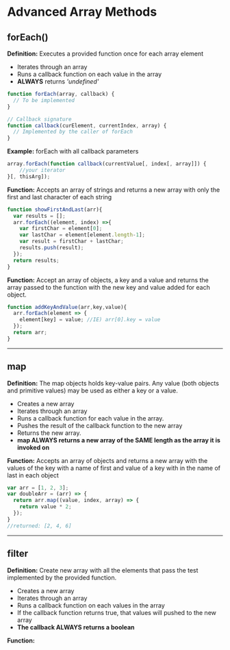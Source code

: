 # **Advanced Array Methods**

## **forEach()**

**Definition:** Executes a provided function once for each array element

* Iterates through an array
* Runs a callback function on each value in the array
* **ALWAYS** returns *'undefined'*

```js
function forEach(array, callback) {
  // To be implemented
}

// Callback signature
function callback(curElement, currentIndex, array) {
  // Implemented by the caller of forEach
}
```

**Example:** forEach with all callback parameters

```js
array.forEach(function callback(currentValue[, index[, array]]) {
    //your iterator
}[, thisArg]);
```

**Function:** Accepts an array of strings and returns a new array with only the first and last character of each string

```js
function showFirstAndLast(arr){
  var results = [];
  arr.forEach((element, index) =>{
    var firstChar = element[0];
    var lastChar = element[element.length-1];
    var result = firstChar + lastChar;
    results.push(result);
  });
  return results;
}
```

**Function:** Accept an array of objects, a key and a value and returns the array passed to the function with the new key and value added for each object.

```js
function addKeyAndValue(arr,key,value){
  arr.forEach(element => {
    element[key] = value; //IE) arr[0].key = value
  });
  return arr;
}
```

---

## **map**

**Definition:** The map objects holds key-value pairs. Any value (both objects and primitive values) may be used as either a key or a value.

* Creates a new array
* Iterates through an array
* Runs a callback function for each value in the array.
* Pushes the result of the callback function to the new array
* Returns the new array.
* **map ALWAYS returns a new array of the SAME length as the array it is invoked on**

**Function:** Accepts an array of objects and returns a new array with the values of the key with a name of first and value of a key with in the name of last in each object

```js
var arr = [1, 2, 3];
var doubleArr = (arr) => {
  return arr.map((value, index, array) => {
    return value * 2;
  });
}
//returned: [2, 4, 6]
```

---

## **filter**

**Definition:** Create new array with all the elements that pass the test implemented by the provided function.

* Creates a new array
* Iterates through an array
* Runs a callback function on each values in the array
* If the callback function returns true, that values will pushed to the new array
* **The callback ALWAYS returns a boolean**

**Function:**

```js

```